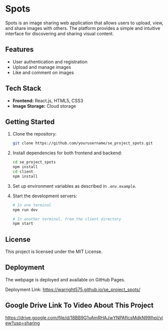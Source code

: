 # Spots

Spots is an image sharing web application that allows users to upload, view, and share images with others. The platform provides a simple and intuitive interface for discovering and sharing visual content.

## Features

- User authentication and registration
- Upload and manage images
- Like and comment on images

## Tech Stack

- **Frontend:** React.js, HTML5, CSS3
- **Image Storage:** Cloud storage

## Getting Started

1. Clone the repository:
   ```bash
   git clone https://github.com/yourusername/se_project_spots.git
   ```
2. Install dependencies for both frontend and backend:
   ```bash
   cd se_project_spots
   npm install
   cd client
   npm install
   ```
3. Set up environment variables as described in `.env.example`.
4. Start the development servers:

   ```bash
   # In one terminal
   npm run dev

   # In another terminal, from the client directory
   npm start
   ```

## License

This project is licensed under the MIT License.

## Deployment

The webpage is deployed and available on GitHub Pages.

Deployment Link: https://warright575.github.io/se_project_spots/

## Google Drive Link To Video About This Project

https://drive.google.com/file/d/18BB9G1vAmRHAJwYNPAflcsMdkN99lhpl/view?usp=sharing
